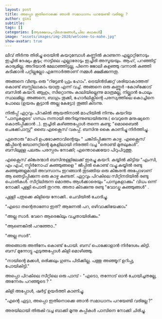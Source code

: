 ```yaml
---
layout: post
title: അപ്പൊ ഇതിനൊക്കെ ഞാന്‍ സമാധാനം പറയേണ്ടി വരില്ലേ ?
author: gini
subtitle: 
tags: []
categories: [ആക്ഷേപം,വിശേഷങ്ങള്‍,ചില കഥകള്‍]
image: "assets/images/img-2020/welcome-to-mahe.jpg"
show-avatar: true
---
```

 ലീവ് തീര്‍ന്നു തിരിച്ചു ട്രെയിന്‍ കയറുമ്പോള്‍ കണ്ണില്‍ കാണുന്ന എല്ലാറ്റിനോടും ഇച്ചിരി ദേഷ്യം കൂടും; നാട്ടിലെ എല്ലാരോടും ഇച്ചിരി അസൂയയും. ആഹ്, പറഞ്ഞിട്ട് കാര്യമില്ല. അറിയാന്‍ മേലാഞ്ഞിട്ടല്ല, പിന്നെ ജോലി കളഞ്ഞു വന്നാല്‍ കഞ്ഞി കുടിക്കാന്‍ പറ്റില്ലല്ലോ എന്നോര്‍ത്താണ് നമ്മള്‍ ക്ഷമിക്കുന്നതു.

അങ്ങനെ വീണ്ടും ഒരു "റിട്ടേണ്‍ ഫ്രം ഹോം".
ട്രെയിന്‍ടിക്കറ്റ്‌ ശരിയാകാത്തത് കൊണ്ട് ബസ്സിലാകാം യാത്ര എന്ന് വച്ച്. അങ്ങനെ ഒരു കണ്ണൂര്‍ -കോഴിക്കോട് ബസില്‍ കയറി. ങ്ങുഹും, സീറ്റൊന്നും കാലിയില്ലെന്നു മാത്രമല്ല, നില്ക്കാന്‍ പോലും സ്ഥലമില്ല. അങ്ങനെ, ബാഗും തൂക്കി, ഹോര്‍ലിക്സിന്റെ പരസ്യത്തിലെ കൊച്ചിനെ പോലെ (ഉയരം കൂട്ടാന്‍ അല്ല കേട്ടോ) തൂങ്ങി കിടന്നു.

നില്‍പ്പ് ഏറ്റവും പിറകില്‍ ആയതിനാല്‍ മാഹിയില്‍ നിന്നും കയറിയ "പാമ്പുകളുടെ' ഗന്ധം നന്നായി അറിയുന്നുണ്ടായിരുന്നു.( വെറുതെ മനുഷ്യനെ കൊതിപ്പിക്കാന്‍ ..). ഇച്ചിരി കഴിഞ്ഞപ്പോള്‍ തന്നെ കണ്ടു; "മൊബൈല്‍ ചെക്ക്പോസ്റ്റ്" ബൈ എക്സൈസ് വകുപ്പ്. ബസിനു കൈ കാണിച്ചു നിര്‍ത്തിച്ചു. 

ഏതൊരു "മാഹി ഉപഭോക്താവിന്റെയും  " ചങ്കിടിപ്പിക്കുന്ന  കാഴ്ച. എക്സൈസ് ജീപ്പിന്റെ ബോണറ്റിന്റെ മുകളിലായി നിരത്തി വച്ച "തൊണ്ടി മുതലുകള്‍". ബസിലുള്ള പലരും പരസ്പരം നോക്കി;  എന്തൊക്കെയോ പിറുപിറുത്തു.

എക്സൈസ്  കിങ്കരന്മാര്‍ ബസിനുള്ളിലേക്ക്  ഇരച്ചു കയറി. കയ്യില്‍ കിട്ടിയ "എംസി, എം എച്, സ്മിര്‍നോഫ്    കുഞ്ഞുങ്ങളെ " ജീപ്പില്‍ കൊണ്ട് വച്ചു.കയ്യില്‍ രണ്ടു കുഞ്ഞുങ്ങളുമായി അവസാനം ഇറങ്ങാന്‍  തുടങ്ങിയ ഒരു കിങ്കരന്‍ അപ്പോഴാണ്‌ ആ ഞെട്ടിപ്പിക്കുന്ന ഒരു കാഴ്ച കണ്ടത്. ഏറ്റവും പിറകിലെ സീറ്റിനടിയില്‍ രണ്ടു പൊതികള്‍. സീറ്റിലിരുന്ന മൊത്തം ആള്‍ക്കാരെയും "പാമ്പുകളാക്കും" വിധം ഒന്ന് നോക്കി പുള്ളി പൊതി തുറന്നു. അതാ കിടക്കുന്നു രണ്ടു "വോഡ്ക കുഞ്ഞുങ്ങള്‍" . 

പുള്ളി പതുക്കെ കിളിയെ നോക്കി.. ചെവിയില്‍ ചോദിച്ചു.

"എടൊ തന്റെതാണോ ഇത്? ആണേല്‍ പറ, ഒഴിവാക്കിയേക്കാം"

 "അല്ല സാര്‍. വേറെ ആരെങ്കിലും വച്ചതായിരിക്കും."

"ആണെങ്കില്‍ പറഞ്ഞോ.."

 "അല്ല സാര്‍". 

അങ്ങൊരു അതിനേം കൊണ്ട് പോയി. ബസ്‌ പൊക്കോളാന്‍ നിര്‍ദേശം കിട്ടി. ബസ്‌ മുന്നോട്ടു എടുത്തപ്പോള്‍ കിളി മൊഴിഞ്ഞു.

"നായിന്റെ മക്കള്‍, ഒരിക്കലും ഗുണം പിടിക്കില്ല. പത്തു അഞ്ഞൂറ് ഉറിപ്പ്യ പോയികിട്ടി."

 അപ്പൊ പിറകിലെ സീറ്റിലെ ഒരു പാമ്പ് - "എടൊ, തന്നോട് ഓന്‍ ചോയിച്ചതല്ലേ, അന്നേരം പറഞ്ഞൂടെ ? " 

കിളി അപ്പോള്‍, ഷര്‍ട്ട്‌ ഉയര്‍ത്തി കാണിച്ചു.

"എന്റെ ഏട്ടാ, അപ്പൊ ഇതിനൊക്കെ ഞാന്‍ സമാധാനം പറയേണ്ടി വരില്ലേ ?"

അരയിലായി തിരുകി വച്ച ബാക്കി മൂന്നു കുപ്പികള്‍ പാമ്പിനെ നോക്കി ചിരിച്ചു.
